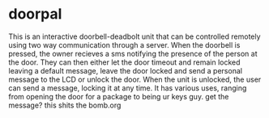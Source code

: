 # doorpal

This is an interactive doorbell-deadbolt unit that can be controlled remotely using two way communication through a server.
When the doorbell is pressed, the owner recieves a sms notifying the presence of the person at the door. They can then either let
the door timeout and remain locked leaving a default message, leave the door locked and send a personal message to the LCD or unlock
the door. When the unit is unlocked, the user can send a message, locking it at any time.
It has various uses, ranging from opening the door for a package to being ur keys guy. get the message?
this shits the bomb.org
